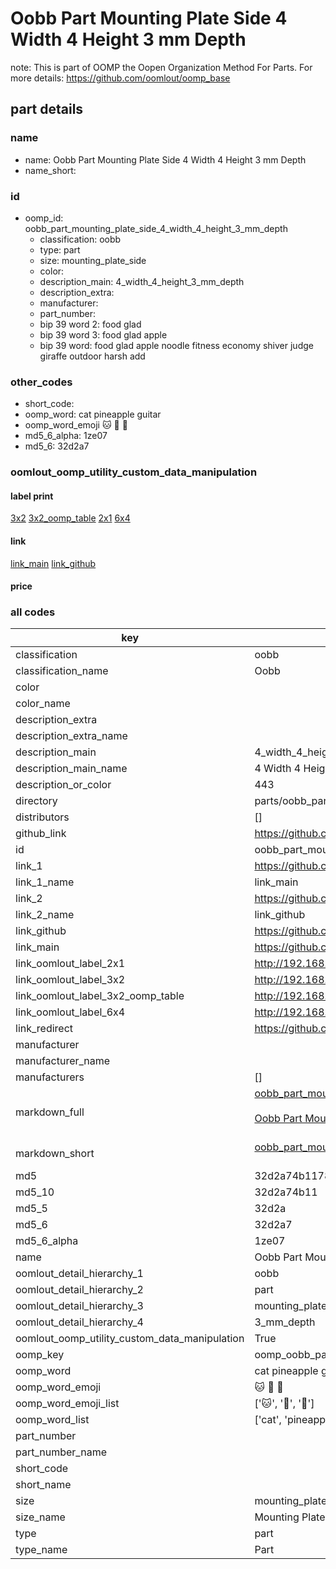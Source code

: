 # Oobb Part Mounting Plate Side 4 Width 4 Height 3 mm Depth  

note: This is part of OOMP the Oopen Organization Method For Parts. For more details: https://github.com/oomlout/oomp_base

##  part details
  







### name
* name: Oobb Part Mounting Plate Side 4 Width 4 Height 3 mm Depth
* name_short: 
### id
* oomp_id: oobb_part_mounting_plate_side_4_width_4_height_3_mm_depth
  * classification: oobb
  * type: part
  * size: mounting_plate_side
  * color: 
  * description_main: 4_width_4_height_3_mm_depth
  * description_extra: 
  * manufacturer: 
  * part_number: 
  * bip 39 word 2: food glad
  * bip 39 word 3: food glad apple
  * bip 39 word: food glad apple noodle fitness economy shiver judge giraffe outdoor harsh add

### other_codes
* short_code: 
* oomp_word: cat pineapple guitar
* oomp_word_emoji :cat: :pineapple: :guitar:
* md5_6_alpha: 1ze07
* md5_6: 32d2a7






### oomlout_oomp_utility_custom_data_manipulation
#### label print
[3x2](http://192.168.1.245:1112/?label=oomp%201ze07)
[3x2_oomp_table](http://192.168.1.108:1112/?label=oomp%201ze07)
[2x1](http://192.168.1.242:1112/?label=oomp%201ze07)
[6x4](http://192.168.1.55:1112/?label=oomp%201ze07)    

#### link

[link_main](https://github.com/oomlout/oomlout_oomp_version_1_messy/tree/main/parts/oobb_part_mounting_plate_side_4_width_4_height_3_mm_depth) [link_github](https://github.com/oomlout/oomlout_oomp_version_1_messy/tree/main/parts/oobb_part_mounting_plate_side_4_width_4_height_3_mm_depth)                             

#### price







### all codes 
| key | value |  
| --- | --- |  
| classification | oobb |  
| classification_name | Oobb |  
| color |  |  
| color_name |  |  
| description_extra |  |  
| description_extra_name |  |  
| description_main | 4_width_4_height_3_mm_depth |  
| description_main_name | 4 Width 4 Height 3 mm Depth |  
| description_or_color | 443 |  
| directory | parts/oobb_part_mounting_plate_side_4_width_4_height_3_mm_depth |  
| distributors | [] |  
| github_link | https://github.com/oomlout/oomlout_oomp_part_src/tree/main/parts/oobb_part_mounting_plate_side_4_width_4_height_3_mm_depth |  
| id | oobb_part_mounting_plate_side_4_width_4_height_3_mm_depth |  
| link_1 | https://github.com/oomlout/oomlout_oomp_version_1_messy/tree/main/parts/oobb_part_mounting_plate_side_4_width_4_height_3_mm_depth |  
| link_1_name | link_main |  
| link_2 | https://github.com/oomlout/oomlout_oomp_version_1_messy/tree/main/parts/oobb_part_mounting_plate_side_4_width_4_height_3_mm_depth |  
| link_2_name | link_github |  
| link_github | https://github.com/oomlout/oomlout_oomp_version_1_messy/tree/main/parts/oobb_part_mounting_plate_side_4_width_4_height_3_mm_depth |  
| link_main | https://github.com/oomlout/oomlout_oomp_version_1_messy/tree/main/parts/oobb_part_mounting_plate_side_4_width_4_height_3_mm_depth |  
| link_oomlout_label_2x1 | http://192.168.1.242:1112/?label=oomp%201ze07 |  
| link_oomlout_label_3x2 | http://192.168.1.245:1112/?label=oomp%201ze07 |  
| link_oomlout_label_3x2_oomp_table | http://192.168.1.108:1112/?label=oomp%201ze07 |  
| link_oomlout_label_6x4 | http://192.168.1.55:1112/?label=oomp%201ze07 |  
| link_redirect | https://github.com/oomlout/oomlout_oomp_version_1_messy/tree/main/parts/oobb_part_mounting_plate_side_4_width_4_height_3_mm_depth |  
| manufacturer |  |  
| manufacturer_name |  |  
| manufacturers | [] |  
| markdown_full | [oobb_part_mounting_plate_side_4_width_4_height_3_mm_depth](none)<br>[](none)<br>[Oobb Part Mounting Plate Side 4 Width 4 Height 3 Mm Depth](none)<br><br> |  
| markdown_short | [oobb_part_mounting_plate_side_4_width_4_height_3_mm_depth](none)<br><br> |  
| md5 | 32d2a74b1178b8c518abf9601558a2d6 |  
| md5_10 | 32d2a74b11 |  
| md5_5 | 32d2a |  
| md5_6 | 32d2a7 |  
| md5_6_alpha | 1ze07 |  
| name | Oobb Part Mounting Plate Side 4 Width 4 Height 3 mm Depth |  
| oomlout_detail_hierarchy_1 | oobb |  
| oomlout_detail_hierarchy_2 | part |  
| oomlout_detail_hierarchy_3 | mounting_plate_side |  
| oomlout_detail_hierarchy_4 | 3_mm_depth |  
| oomlout_oomp_utility_custom_data_manipulation | True |  
| oomp_key | oomp_oobb_part_mounting_plate_side_4_width_4_height_3_mm_depth |  
| oomp_word | cat pineapple guitar |  
| oomp_word_emoji | :cat: :pineapple: :guitar: |  
| oomp_word_emoji_list | [':cat:', ':pineapple:', ':guitar:'] |  
| oomp_word_list | ['cat', 'pineapple', 'guitar'] |  
| part_number |  |  
| part_number_name |  |  
| short_code |  |  
| short_name |  |  
| size | mounting_plate_side |  
| size_name | Mounting Plate Side |  
| type | part |  
| type_name | Part |  
